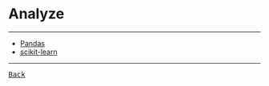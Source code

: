 # Analyze

---

- [Pandas](https://pandas.pydata.org/docs/)
- [scikit-learn](https://scikit-learn.org/stable/tutorial/index.html)

---

[<kbd> Back </kbd>](./../readme.md)
